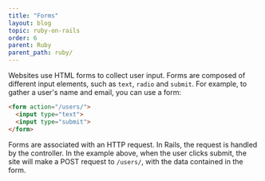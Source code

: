 ```yaml
---
title: "Forms"
layout: blog
topic: ruby-on-rails
order: 6
parent: Ruby
parent_path: ruby/
---
```

Websites use HTML forms to collect user input. Forms are composed of different input elements, such as `text`, `radio` and `submit`. For example, to gather a user's name and email, you can use a form:

```html
<form action="/users/">
  <input type="text">
  <input type="submit">
</form>
```

Forms are associated with an HTTP request. In Rails, the request is handled by the controller. In the example above, when the user clicks submit, the site will make a POST request to `/users/`, with the data contained in the form.

